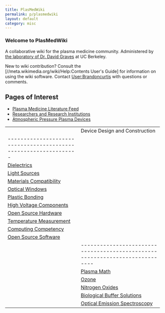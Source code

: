 ```yaml
---
title: PlasMedWiki
permalink: p/plasmedwiki
layout: default
category: misc
---
```


### Welcome to PlasMedWiki

A collaborative wiki for the plasma medicine community. Administered by [the laboratory of Dr. David Graves](http://www.graveslab.org) at UC Berkeley.

New to wiki contribution? Consult the \[//meta.wikimedia.org/wiki/Help:Contents User's Guide\] for information on using the wiki software. Contact [User:Brandoncurtis](/User:Brandoncurtis "wikilink") with questions or comments.

Pages of Interest
-----------------

-   [Plasma Medicine Literature Feed](/Plasma_Medicine_Literature_Feed "wikilink")
-   [Researchers and Research Institutions](/Researchers_and_Research_Institutions "wikilink")
-   [Atmospheric Pressure Plasma Devices](/Atmospheric_Pressure_Plasma_Devices "wikilink")

|                                                                    |                                                                                |
|--------------------------------------------------------------------|--------------------------------------------------------------------------------|
| | Device Design and Construction                                 |
 |----------------------------------------------------------------|
 | [Dielectrics](/Dielectrics "wikilink")                         |
 | [Light Sources](/Light_Sources "wikilink")                     |
 | [Materials Compatibility](/Materials_Compatibility "wikilink") |
 | [Optical Windows](/Optical_Windows "wikilink")                 |
 | [Plastic Bonding](/Plastic_Bonding "wikilink")                 |
 | [High Voltage Components](/High_Voltage_Components "wikilink") |
 | [Open Source Hardware](/Open_Source_Hardware "wikilink")       |
 | [Temperature Measurement](/Temperature_Measurement "wikilink") |
 | [Computing Competency](/Computing_Competency "wikilink")       |
 | [Open Source Software](/Open_Source_Software "wikilink")       |  | | Plasma Chemistry and Physics                                               |
                                                                      |----------------------------------------------------------------------------|
                                                                      | [Plasma Math](/Plasma_Math "wikilink")                                     |
                                                                      | [Ozone](/Ozone "wikilink")                                                 |
                                                                      | [Nitrogen Oxides](/Nitrogen_Oxides "wikilink")                             |
                                                                      | [Biological Buffer Solutions](/Biological_Buffer_Solutions "wikilink")     |
                                                                      | [Optical Emission Spectroscopy](/Optical_Emission_Spectroscopy "wikilink") |  |
